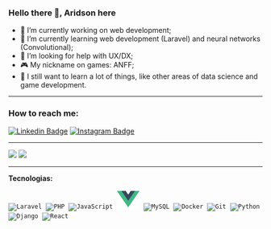 ### Hello there 👋, Aridson here

- 🔭 I’m currently working on web development;
- 🌱 I’m currently learning web development (Laravel) and neural networks (Convolutional);
- 🤔 I’m looking for help with UX/DX;
- 🎮 My nickname on games: ANFF;
- 🧠 I still want to learn a lot of things, like other areas of data science and game development.
---

###  How to reach me:

[![Linkedin Badge](https://img.shields.io/badge/-Linkedin-blue?style=flat-square&logo=Linkedin&logoColor=white&link=https://www.linkedin.com/in/aridsonf/)](https://www.linkedin.com/in/aridsonf) 
[![Instagram Badge](https://img.shields.io/badge/-Instagram-brown?style=flat-square&logo=Instagram&logoColor=white&link=https://www.instagram.com/aridsonf/)](https://www.instagram.com/aridsonf/)

---

<div>
  <img height="155em" src="https://github-readme-stats.vercel.app/api?username=aridsonf&show_icons=true&theme=tokyonight&include_all_commits=true&count_private=true">
  <img height="155em" src="https://github-readme-stats.vercel.app/api/top-langs/?username=aridsonf&layout=compact&langs_count=7&theme=tokyonight">
</div>
  
---  

 **Tecnologias:**
<p align="left">  
  <code><img src="https://laravel.com/img/logomark.min.svg" alt="Laravel" width="38" height="38"/></code>&nbsp;
  <code><img src="https://www.php.net/images/logos/new-php-logo.svg" alt="PHP" width="38" height="38"/></code>&nbsp;
  <code><img src="https://cdn.jsdelivr.net/npm/programming-languages-logos/src/javascript/javascript.png" alt="JavaScript" width="38" height="38"/></code>&nbsp;
  <code><img height="38" width="45" src="https://raw.githubusercontent.com/github/explore/80688e429a7d4ef2fca1e82350fe8e3517d3494d/topics/vue/vue.png"/></code>&nbsp;
  <code><img src="https://www.mysql.com/common/logos/logo-mysql-170x115.png" alt="MySQL" width="38" height="38"/></code>&nbsp;
  <code><img src="https://user-images.githubusercontent.com/51785898/91357841-3fea0c00-e7c8-11ea-91de-947891a2dec6.png" alt="Docker" width="38" height="38"/></code>&nbsp;
  <code><img src="https://git-scm.com/images/logos/downloads/Git-Icon-1788C.png" alt="Git" width="38" height="38"/></code>&nbsp;
  <code><img src="https://www.python.org/static/opengraph-icon-200x200.png" alt="Python" width="38" height="38"/></code>&nbsp;
  <code><img src="https://www.djangoproject.com/m/img/logos/django-logo-negative.png" alt="Django" width="38" height="38"/></code>&nbsp;
  <code><img src="https://upload.wikimedia.org/wikipedia/commons/thumb/a/a7/React-icon.svg/1280px-React-icon.svg.png" alt="React" width="38" height="38"/></code>&nbsp;
 </p>
 

<!-- ![Snake animation](https://github.com/USERNAME/USERNAME/blob/output/github-contribution-grid-snake.svg) -->

